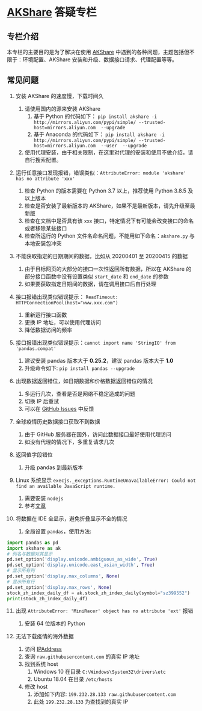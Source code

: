 # [AKShare](https://github.com/jindaxiang/akshare) 答疑专栏

## 专栏介绍

本专栏的主要目的是为了解决在使用 [AKShare](https://github.com/jindaxiang/akshare) 中遇到的各种问题，主题包括但不限于：环境配置、AKShare 安装和升级、数据接口请求、代理配置等等。

## 常见问题

1. 安装 AKShare 的速度慢，下载时间久

    1. 请使用国内的源来安装 AKShare
        1. 基于 Python 的代码如下：
```pip install akshare -i http://mirrors.aliyun.com/pypi/simple/ --trusted-host=mirrors.aliyun.com  --upgrade ```
        2. 基于 Anaconda 的代码如下：
```pip install akshare -i http://mirrors.aliyun.com/pypi/simple/ --trusted-host=mirrors.aliyun.com  --user  --upgrade```
    2. 使用代理安装，由于相关限制，在这里对代理的安装和使用不做介绍，请自行搜索配置。

2. 运行任意接口发现报错，错误类似：`AttributeError: module 'akshare' has no attribute 'xxx'`

    1. 检查 Python 的版本需要在 Python 3.7 以上，推荐使用 Python 3.8.5 及以上版本
    2. 检查是否安装了最新版本的 AKShare，如果不是最新版本，请先升级至最新版
    3. 检查在文档中是否具有该 `xxx` 接口，特定情况下有可能会改变接口的命名或者移除某些接口
    4. 检查所运行的 Python 文件名命名问题，不能用如下命名：`akshare.py` 与本地安装包冲突

3. 不能获取指定的日期期间的数据，比如从 20200401 至 20200415 的数据

    1. 由于目标网页的大部分的接口一次性返回所有数据，所以在 AKShare 的部分接口函数中没有设置类似 `start_date` 和 `end_date` 的参数
    2. 如果要获取指定日期间的数据，请在调用接口后自行处理

4. 接口报错出现类似错误提示： `ReadTimeout: HTTPConnectionPool(host="www.xxx.com")` 

    1. 重新运行接口函数
    2. 更换 IP 地址，可以使用代理访问
    3. 降低数据访问的频率

5. 接口报错出现类似错误提示：`cannot import name 'StringIO' from 'pandas.compat'`

    1. 建议安装 pandas 版本大于 **0.25.2**，建议 pandas 版本大于 **1.0**
    2. 升级命令如下: `pip install pandas --upgrade`

6. 出现数据返回错位，如日期数据和价格数据返回错位的情况

    1. 多运行几次，查看是否是网络不稳定造成的问题
    2. 切换 IP 后重试
    3. 可以在 [GitHub Issues](https://github.com/jindaxiang/akshare/issues) 中反馈

7. 全球疫情历史数据接口获取不到数据
    
    1. 由于 GitHub 服务器在国外，访问此数据接口最好使用代理访问
    2. 如没有代理的情况下，多重复请求几次
   
8. 返回值字段错位
    
    1. 升级 pandas 到最新版本

9. Linux 系统显示 `execjs._exceptions.RuntimeUnavailableError: Could not find an available JavaScript runtime.`
    
    1. 需要安装 `nodejs`
    2. 参考[文章](https://blog.csdn.net/qq_36853469/article/details/106401389)

10. 将数据在 IDE 全显示，避免折叠显示不全的情况

    1. 全局设置 `pandas`，使用方法: 
    
```python
import pandas as pd
import akshare as ak
# 列名与数据对其显示
pd.set_option('display.unicode.ambiguous_as_wide', True)
pd.set_option('display.unicode.east_asian_width', True)
# 显示所有列
pd.set_option('display.max_columns', None)
# 显示所有行
pd.set_option('display.max_rows', None)
stock_zh_index_daily_df = ak.stock_zh_index_daily(symbol="sz399552")
print(stock_zh_index_daily_df)
```

11. 出现 `AttributeError: 'MiniRacer' object has no attribute 'ext'` 报错
    
    1. 安装 64 位版本的 Python

12. 无法下载疫情的海外数据

    1. 访问 [IPAddress](https://www.ipaddress.com/)
    2. 查询 ```raw.githubusercontent.com``` 的真实 IP 地址
    3. 找到系统 host
        1. Windows 10 在目录 ```C:\Windows\System32\drivers\etc```
        2. Ubuntu 18.04 在目录 ```/etc/hosts```
    4. 修改 host
        1. 添加如下内容: ```199.232.28.133 raw.githubusercontent.com```
        2. 此处 ```199.232.28.133``` 为查找到的真实 IP
